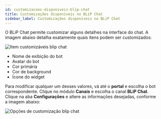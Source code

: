 ```yaml
---
id: customizacoes-disponiveis-blip-chat
title: Customizações disponíveis no BLiP Chat
sidebar_label: Customizações disponíveis no BLiP Chat
---
```


O BLiP Chat permite customizar alguns detalhes na interface do chat. A imagem abaixo detalha exatamente quais itens podem ser customizados:

![Item customizáveis blip chat](/img/channels/blip-chat/chat-customizacoes-disponiveis-blip-chat-1.png)<br>

* Nome de exibição do bot  
* Avatar do bot  
* Cor primária  
* Cor de background  
* Ícone do widget  

Para modificar qualquer um desses valores, vá até o **portal** e escolha o bot correspondente. Clique no módulo **Canais** e escolha o canal **BLiP Chat**. Clique na aba **Configurações** e altere as informações desejadas, conforme a imagem abaixo:

![Opções de customização blip chat](/img/channels/blip-chat/chat-customizacoes-disponiveis-blip-chat-2.png)